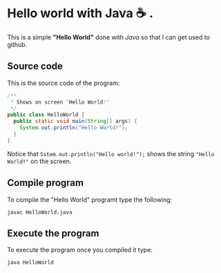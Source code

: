 # Hello world with Java :coffee: .
This is a simple **"Hello World"** done with *Java* so that I can get used to github.

## Source code

This is the source code of the program:
```java
/**
 * Shows on screen "Hello World!"
 */
public class HelloWorld { 
  public static void main(String[] args) {
    System.out.println("Hello World!");
  }
}
```

Notice that `Sstem.out.println("Hello world!");`
shows the string `"Hello World!"` on the screen.

## Compile program

To compile the "Hello World" programt type the following: 
```console
javac HelloWorld.java
```

## Execute the program

To execute the program once you compiled it type:

```console
java HelloWorld
```
